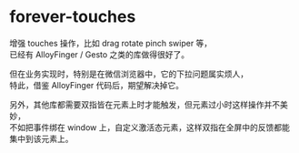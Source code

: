 # forever-touches

增强 touches 操作，比如 drag rotate pinch swiper 等，  
已经有 AlloyFinger / Gesto 之类的库做得很好了。    

但在业务实现时，特别是在微信浏览器中，它的下拉问题属实烦人，  
特此，借鉴 AlloyFinger 代码后，期望解决掉它。  

另外，其他库都需要双指皆在元素上时才能触发，但元素过小时这样操作并不美妙，  
不如把事件绑在 window 上，自定义激活态元素，这样双指在全屏中的反馈都能集中到该元素上。  

